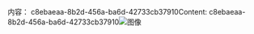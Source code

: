 <span data-ttu-id="75922-101">内容： c8ebaeaa-8b2d-456a-ba6d-42733cb37910</span><span class="sxs-lookup"><span data-stu-id="75922-101">Content: c8ebaeaa-8b2d-456a-ba6d-42733cb37910</span></span>![图像](9750e8f1-c445-434e-8c10-248c9086e63c.png)
